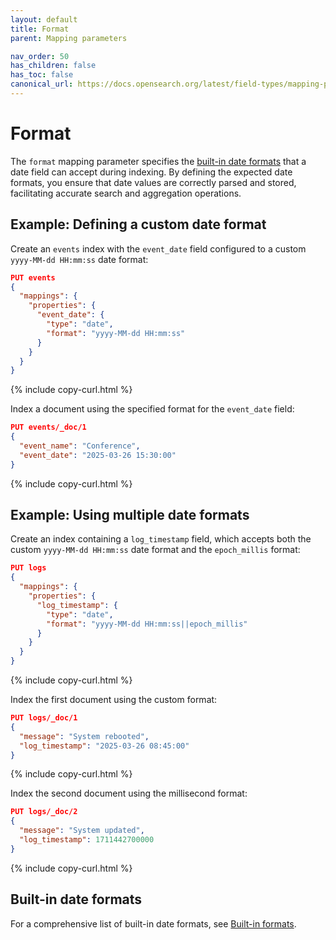 ```yaml
---
layout: default
title: Format
parent: Mapping parameters

nav_order: 50
has_children: false
has_toc: false
canonical_url: https://docs.opensearch.org/latest/field-types/mapping-parameters/format/
---
```


# Format

The `format` mapping parameter specifies the [built-in date formats]({{site.url}}{{site.baseurl}}/field-types/supported-field-types/date/#built-in-formats) that a date field can accept during indexing. By defining the expected date formats, you ensure that date values are correctly parsed and stored, facilitating accurate search and aggregation operations.

## Example: Defining a custom date format

Create an `events` index with the `event_date` field configured to a custom `yyyy-MM-dd HH:mm:ss` date format:

```json
PUT events
{
  "mappings": {
    "properties": {
      "event_date": {
        "type": "date",
        "format": "yyyy-MM-dd HH:mm:ss"
      }
    }
  }
}
```
{% include copy-curl.html %}

Index a document using the specified format for the `event_date` field:

```json
PUT events/_doc/1
{
  "event_name": "Conference",
  "event_date": "2025-03-26 15:30:00"
}
```
{% include copy-curl.html %}

## Example: Using multiple date formats

Create an index containing a `log_timestamp` field, which accepts both the custom `yyyy-MM-dd HH:mm:ss` date format and the `epoch_millis` format:

```json
PUT logs
{
  "mappings": {
    "properties": {
      "log_timestamp": {
        "type": "date",
        "format": "yyyy-MM-dd HH:mm:ss||epoch_millis"
      }
    }
  }
}
```
{% include copy-curl.html %}

Index the first document using the custom format:

```json
PUT logs/_doc/1
{
  "message": "System rebooted",
  "log_timestamp": "2025-03-26 08:45:00"
}
```
{% include copy-curl.html %}

Index the second document using the millisecond format:

```json
PUT logs/_doc/2
{
  "message": "System updated",
  "log_timestamp": 1711442700000
}
```
{% include copy-curl.html %}

## Built-in date formats

For a comprehensive list of built-in date formats, see [Built-in formats]({{site.url}}{{site.baseurl}}/field-types/supported-field-types/date/#built-in-formats).